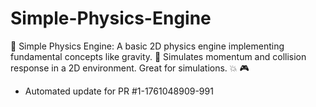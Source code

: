 # Simple-Physics-Engine
🧪 Simple Physics Engine: A basic 2D physics engine implementing fundamental concepts like gravity. 📐 Simulates momentum and collision response in a 2D environment. Great for simulations. 💥 🎮


- Automated update for PR #1-1761048909-991